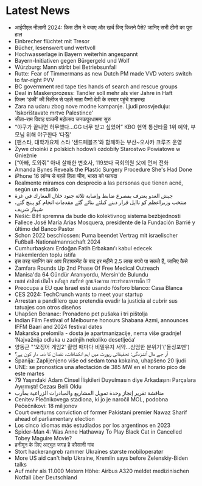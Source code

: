 # Latest News
-  आईपीएल नीलामी 2024: किस टीम ने बचाए और खर्च किए कितने पैसे? जानिए सभी टीमों का पूरा हाल
-  Einbrecher flüchtet mit Tresor
-  Bücher, lesenswert und wertvoll
-  Hochwasserlage in Bayern weiterhin angespannt
-  Bayern-Initiativen gegen Bürgergeld und Wolf
-  Würzburg: Mann stirbt bei Betriebsunfall
-  Rutte: Fear of Timmermans as new Dutch PM made VVD voters switch to far-right PVV
-  BC government red tape ties hands of search and rescue groups
-  Deal in Maskenprozess: Tandler soll mehr als vier Jahre in Haft
-  फिल्म ‘डंकी’ की रिलीज से पहले माता वैष्णो देवी के दरबार पहुंचे शाहरुख
-  Zara na udaru zbog nove modne kampanje. Ljudi prosvjeduju: 'Iskorištavate mrtve Palestince'
-  सीता–राम विवाह पञ्चमी महोत्सव जनकपुरधाममा सुरु
-  “야구가 끝나면 허무했다…GG 너무 받고 싶었어” KBO 현역 통산타율 1위 예약, 부모님 위해 야구한다 ‘다짐’
-  [팬스타, 대학가요제 스타 ‘샌드페블즈’와 함께하는 부산~오사카 크루즈 운영
-  Żywe choinki z polskich hodowli ozdobiły Starostwo Powiatowe w Gnieźnie
-  [“아빠, 도와줘” 아내 살해한 변호사, 119보다 국회의원 父에 먼저 전화
-  Amanda Bynes Reveals the Plastic Surgery Procedure She's Had Done
-  iPhone 16 लॉन्च से पहले हिला चीन, भारत को फायदा
-  Realmente miramos con desprecio a las personas que tienen acné, según un estudio
-  جيش العدو يعترف بمصرع ضابط وإصابة ثلاثة جنود خلال المعارك في غزة
-  منتخب وزیراعظم کو نااہل قرار دینے کیلئے بنائے گئے مقدمات انجام کو پہنچ گئے، شہباز شریف
-  Nešić: BiH spremna da bude dio kolektivnog sistema bezbjednosti
-  Fallece José María Arias Mosquera, presidente de la Fundación Barrié y último del Banco Pastor
-  Schon 2022 beschlossen: Puma beendet Vertrag mit israelischer Fußball-Nationalmannschaft 2024
-  Cumhurbaşkanı Erdoğan Fatih Erbakanı'ı kabul edecek
-  Hakemlerden toplu istifa
-  इस तरह प्लानिंग कर आप रिटायरमेंट के बाद हर महीने 2.5 लाख रुपये पा सकते हैं, जानिए कैसे
-  Zamfara Rounds Up 2nd Phase Of Free Medical Outreach
-  Manisa'da 64 Gündür Aranıyordu, Mersin'de Bulundu
-  เบสท์ คำสิงห์ เปิดใจ หลังถูก สมรักษ์ ถูกแจ้งความ กระทำอนาจารเด็ก !?
-  Preocupa a EU que Israel esté usando fósforo blanco: Casa Blanca
-  CES 2024: TechCrunch wants to meet your startup
-  Arrestan a pandillero que pretendía evadir la justicia al cubrir sus tatuajes con otros diseños
-  Uhapšen Beranac: Pronađeno pet pušaka i tri pištolja
-  Indian Film Festival of Melbourne honours Shabana Azmi, announces IFFM Baari and 2024 festival dates
-  Makarska prelomila - dosta je apartmanizacije, nema više gradnje! ‘Najvažnija odluka u zadnjih nekoliko desetljeća‘
-  양동근 "'오징어 게임2' 촬영 때마다 비밀유지 서약…삼엄한 분위기'('돌싱포맨')
-  آر جے مال آتشزدگی: تحقیقاتی رپورٹ میں اہم انکشافات، نقصان کا ذمہ دار کون ہے؟
-  Španija: Zaplijenjeno više od sedam tona kokaina, uhapšeno 20 ljudi
-  UNE: se pronostica una afectación de 385 MW en el horario pico de este martes
-  79 Yaşındaki Adam Cinsel İlişkileri Duyulmasın diye Arkadaşını Parçalara Ayırmıştı! Cezası Belli Oldu
-  مناقشة تقرير إنجاز وحدة تمويل المشاريع والمبادرات الزراعية بمأرب
-  Cenitev Plečnikovega stadiona, ki jo je naročil MOL, podobna Pečečnikovi: 18 milijonov
-  Court overturns conviction of former Pakistani premier Nawaz Sharif ahead of parliamentary election
-  Los cinco idiomas más estudiados por los argentinos en 2023
-  Spider-Man 4: Was Anne Hathaway To Play Black Cat in Cancelled Tobey Maguire Movie?
-  हनीमून के लिए अद्भुत जगह है कौसानी गांव
-  Stort hackerangreb rammer Ukraines største mobiloperatør
-  More US aid can't help Ukraine, Kremlin says before Zelenskiy-Biden talks
-  Auf mehr als 11.000 Metern Höhe: Airbus A320 meldet medizinischen Notfall über Deutschland
